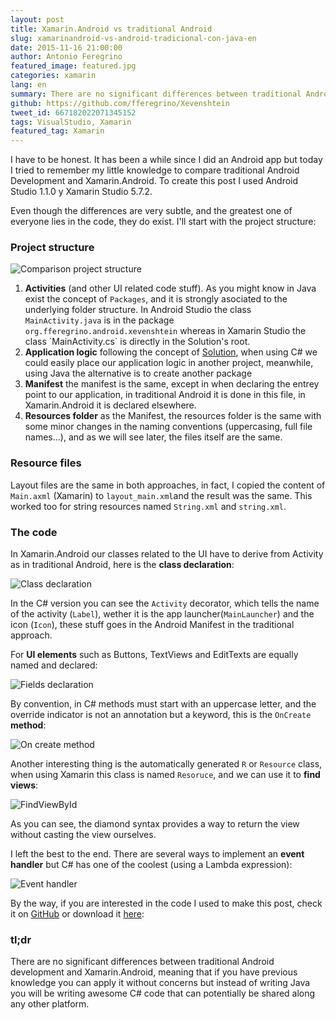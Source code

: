 ```yaml
---
layout: post
title: Xamarin.Android vs traditional Android
slug: xamarinandroid-vs-android-tradicional-con-java-en
date: 2015-11-16 21:00:00
author: Antonio Feregrino
featured_image: featured.jpg
categories: xamarin
lang: en
summary: There are no significant differences between traditional Android development and Xamarin.Android, meaning that if you have previous knowledge you can apply it without concerns but instead of writing Java you will be writing awesome C# code that can potentially be shared along any other platform.
github: https://github.com/fferegrino/Xevenshtein
tweet_id: 667182022071345152
tags: VisualStudio, Xamarin
featured_tag: Xamarin
---
```


I have to be honest. It has been a while since I did an Android app but today I tried to remember my little knowledge to compare traditional Android Development and Xamarin.Android. To create this post I used Android Studio 1.1.0 y Xamarin Studio 5.7.2. 

Even though the differences are very subtle, and the greatest one of everyone lies in the code, they do exist. I'll start with the project structure:

### Project structure
<img src="https://thatcsharpguy.github.io/postimages/xamarin-android-vs-traditional/comparison.png" title="Comparison project structure" />

<ol>
	<li><b>Activities</b> (and other UI related code stuff). As you might know in Java exist the concept of <code>Packages</code>, and it is strongly asociated to the underlying folder structure. In Android Studio the class <code>MainActivity.java</code> is in the package <code>org.fferegrino.android.xevenshtein</code> whereas in Xamarin Studio the class `MainActivity.cs` is directly in the Solution's root.</li>
   	<li><b>Application logic</b> following the concept of <a href="https://xsa.ghost.io/code-organization-xs-vs/" target="_blank">Solution</a>, when using C# we could easily place our application logic in another project, meanwhile, using Java the alternative is to create another package</li>
  	<li><b>Manifest</b> the manifest is the same, except in when declaring the entrey point to our application, in traditional Android it is done in this file, in Xamarin.Android it is declared elsewhere.</li>
   	<li><b>Resources folder</b> as the Manifest, the resources folder is the same with some minor changes in the naming conventions (uppercasing, full file names...), and as we will see later, the files itself are the same.</li>
</ol>

### Resource files
Layout files are the same in both approaches, in fact, I copied the content of `Main.axml` (Xamarin) to `layout_main.xml`and the result was the same. This worked too for string resources named `String.xml` and `string.xml`.

### The code
In Xamarin.Android our classes related to the UI have to derive from Activity as in traditional Android, here is the **class declaration**:

<img src="https://thatcsharpguy.github.io/postimages/xamarin-android-vs-traditional/class-declaration-cmp.jpg" title="Class declaration" />

In the C# version you can see the `Activity` decorator, which tells the name of the activity (`Label`), wether it is the app launcher(`MainLauncher`) and the icon (`Icon`), these stuff goes in the Android Manifest in the traditional approach.

For **UI elements** such as Buttons, TextViews and EditTexts are equally named and declared:

<img src="https://thatcsharpguy.github.io/postimages/xamarin-android-vs-traditional/field-declaration-cmp.jpg" title="Fields declaration" />

By convention, in C# methods must start with an uppercase letter, and the override indicator is not an annotation but a keyword, this is the `OnCreate` **method**:

<img src="https://thatcsharpguy.github.io/postimages/xamarin-android-vs-traditional/method-declaration-cmp-1.jpg" title="On create method" />

Another interesting thing is the automatically generated `R` or `Resource` class, when using Xamarin this class is named `Resoruce`, and we can use it to **find views**:

<img src="https://thatcsharpguy.github.io/postimages/xamarin-android-vs-traditional/view-finding-cmp.jpg" title="FindViewById" />

As you can see, the diamond syntax provides a way to return the view without casting the view ourselves. 

I left the best to the end. There are several ways to implement an **event handler** but C# has one of the coolest (using a Lambda expression):

<img src="https://thatcsharpguy.github.io/postimages/xamarin-android-vs-traditional/event-handling-cmp.jpg" title="Event handler" />

By the way, if you are interested in the code I used to make this post, check it on [GitHub](https://github.com/fferegrino/Xevenshtein) or download it [here](https://github.com/fferegrino/Xevenshtein/archive/b-p-2.zip): 

### tl;dr
There are no significant differences between traditional Android development and Xamarin.Android, meaning that if you have previous knowledge you can apply it without concerns but instead of writing Java you will be writing awesome C# code that can potentially be shared along any other platform.